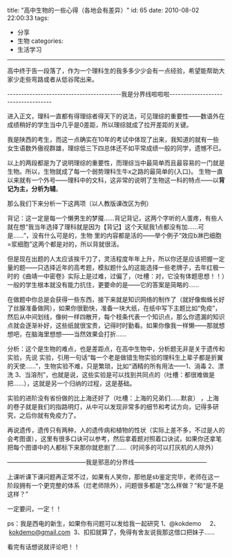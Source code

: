 title: "高中生物的一些心得（各地会有差异）"
id: 65
date: 2010-08-02 22:00:33
tags: 
- 分享
- 生物
categories: 
- 生活学习
---

高中终于告一段落了，作为一个理科生的我多多少少会有一点经验，希望能帮助大家少走些弯路或者从低谷爬出来。
<!--more-->

-----------------------------------------我是分界线啦啦啦-----------------------------------

进入正文，理科一直都有得理综者得天下的说法，可见理综的重要性——数语外在成绩稍好的学生当中几乎是0差距，所以理综就成了拉开差距的关键。

我是陕西的考生，而这一点确实在10年的考试中体现了出来，我知道的就有一些女生语数外傲视群雄，理综低三下四总体还不如平常成绩一般的同学，遗憾不已。

以上的两段都是为了说明理综的重要性，而理综当中最简单而且最容易的一门就是生物。所以，生物就成了每一个弱势理科生牛x之路的最简单的{入口}。 生物一直以来就有一个外号——理科中的文科，这非常的说明了生物这一科的特点——以**背记为主，分析为辅**。

那么我们下来分析一下这两项（以人教版课改区为例）

背记：这一定是每一个懒男生的梦魇……背记背记，这两个字听的人蛋疼，有些人就在想“我当年选择了理科就是因为【背记】这个天赋我1点都没有加……可是……”，没有什么可是的，生物 里的内容都是活的——举个例子“效应b淋巴细胞=浆细胞”这两个都是对的，所以背就很活。

但是现在出题的人太应该挨千刀了，灵活程度年年上升，所以你还是应该把握一定量的题——只选择近年的高考题，模拟题什么的这能选择一些老牌子，去年红极一时的《曲靖一中密卷》实际上是过难，过偏了，（吐槽：对，它没有体题思想！！）一般的学生根本就没有能力抗住，更要命的是——它的答案是简略的……

在做题中你总是会获得一些东西，接下来就是知识网络的制作了（就好像蜘蛛长好了丝腺准备做网），如果你很勤快，准备一块大纸，在纸中写下主题比如“免疫”，然后从中间划线，像树一样四散开，每个枝条代表一个知识点，那么你遗漏的知识点就会逐渐补好，这些纸就很宝贵，记得时时勤看。如果你像我一样懒——那就想想吧，在脑海里想想——当然效果会打折……

分析：这个是生物的难点，也是差距点，在高中生物中，分析题无非是关于遗传和实验，先说 实验，引用一句话“每一个老是做错生物实验的理科生上辈子都是折翼的天使……”，生物实验不难，只是繁琐，比如“酒精的所有用法——1、消毒 2、漂洗 3、当溶剂”，也就是说，这些实验是可以找到共同点的（吐槽：都很难做是把……），这就是另一个归纳的过程，这是基础。

实验的进阶没有省份做的比上海还好了（吐槽：上海的兄弟们……默哀） ，上海的卷子就是我们的指路明灯，从中可以发现非常多的细节和考试方向，记得多研究，之后你就有免疫力了。

再说遗传，遗传只有两种，人的遗传病和植物的性状（实际上差不多，不过是人的会考图谱），这里有很多口诀可以参考，然后拿着题对照着口诀试，如果你还拿笔把每个图谱中的人都标下来那你就悲剧了……（时间多的可以打灰机的人除外）

—————————————我是邪恶的分界线————————————

上课听课下课问题再正常不过，如果有人笑你，那他是sb鉴定完毕，老师在这一阶段拥有一个更完整的体系（烂老师除外），问题很多都是“怎么样做？”和“是不是这样？”

一定要问，一定！！

ps：我是西电的新生，如果你有问题可以发给我一起研究 1、@kokdemo     2、  kokdemo@gmail.com  3、扣扣就算了，免得有舍友说我那这借口把妹子……

看完有话想说就评论吧！！